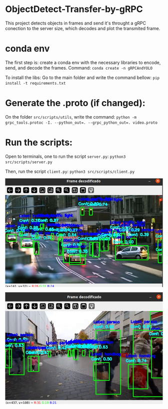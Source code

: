 # ObjectDetect-Transfer-by-gRPC

This project detects objects in frames and send it's throught a gRPC conection to the server size, which decodes and plot the transmited frame.

# conda env 
The first step is: create a conda env with the necessary libraries to encode, send, and decode the frames.
Command: `conda create -n gRPCAndYOLO`

To install the libs:
Go to the main folder and write the command bellow:
`pip install -t requirements.txt`

# Generate the .proto (if changed):
On the folder `src/scripts/utils`, write the command:
`python -m grpc_tools.protoc -I. --python_out=. --grpc_python_out=. video.proto`

# Run the scripts:
Open to terminals, one to run the script `server.py`:
`python3 src/scripts/server.py`

Then, run the script `client.py`:
`python3 src/scripts/client.py`

![Recovered frame - example 1](https://github.com/wyctorfogos/ObjectDetect-Transfer-by-gRPC/blob/main/images/Screenshot%20from%202024-09-29%2017-44-31.png)

![Example 2](https://github.com/wyctorfogos/ObjectDetect-Transfer-by-gRPC/blob/main/images/Screenshot%20from%202024-09-29%2017-46-35.png)
